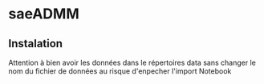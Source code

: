 # saeADMM

## Instalation

Attention à bien avoir les données dans le répertoires data sans changer le nom du fichier de données au risque d'enpecher l'import Notebook
